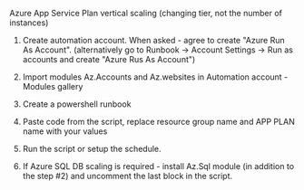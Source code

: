 Azure App Service Plan vertical scaling (changing tier, not the number of instances)

1. Create automation account. When asked - agree to create "Azure Run As Account". 
(alternatively go to Runbook -> Account Settings -> Run as accounts and create "Azure Rus As Account")
2. Import modules Az.Accounts and Az.websites in Automation account - Modules gallery
3. Create a powershell runbook
4. Paste code from the script, replace resource group name and APP PLAN name with your values
5. Run the script or setup the schedule.

6. If Azure SQL DB scaling is required - install Az.Sql module (in addition to the step #2) and uncomment the last block in the script.
